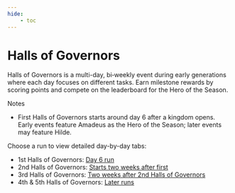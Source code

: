 ```yaml
---
hide:
    - toc
---
```


# Halls of Governors

Halls of Governors is a multi-day, bi‑weekly event during early generations where each day focuses on different tasks. Earn milestone rewards by scoring points and compete on the leaderboard for the Hero of the Season.

Notes

- First Halls of Governors starts around day 6 after a kingdom opens. Early events feature Amadeus as the Hero of the Season; later events may feature Hilde.

Choose a run to view detailed day-by-day tabs:

- 1st Halls of Governors: [Day 6 run](halls-of-governors/1st-hog.md)
- 2nd Halls of Governors: [Starts two weeks after first](halls-of-governors/2nd-hog.md)
- 3rd Halls of Governors: [Two weeks after 2nd Halls of Governors](halls-of-governors/3rd-hog.md)
- 4th & 5th Halls of Governors: [Later runs](halls-of-governors/4th-5th-hog.md)
